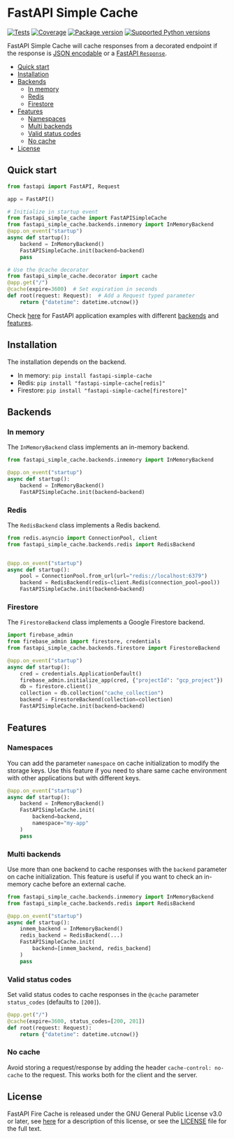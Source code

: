 # FastAPI Simple Cache

[![Tests](https://github.com/sebustam/fastapi-simple-cache/actions/workflows/tests.yaml/badge.svg)](https://github.com/sebustam/fastapi-simple-cache/actions/workflows/tests.yaml)
[![Coverage](https://codecov.io/gh/sebustam/fastapi-simple-cache/branch/main/graph/badge.svg?token=6JPFPOQWX2)](https://codecov.io/gh/sebustam/fastapi-simple-cache)
[![Package version](https://img.shields.io/pypi/v/fastapi-simple-cache?color=%2334D058)](https://pypi.org/project/fastapi-simple-cache)
[![Supported Python versions](https://img.shields.io/pypi/pyversions/fastapi-simple-cache.svg?color=%2334D058)](https://pypi.org/project/fastapi-simple-cache)

FastAPI Simple Cache will cache responses from a decorated endpoint if the response
is [JSON encodable](https://fastapi.tiangolo.com/tutorial/encoder/) or
a [FastAPI `Response`](https://fastapi.tiangolo.com/advanced/response-directly/).

<!-- START doctoc generated TOC please keep comment here to allow auto update -->
<!-- DON'T EDIT THIS SECTION, INSTEAD RE-RUN doctoc TO UPDATE -->

- [Quick start](#quick-start)
- [Installation](#installation)
- [Backends](#backends)
  - [In memory](#in-memory)
  - [Redis](#redis)
  - [Firestore](#firestore)
- [Features](#features)
  - [Namespaces](#namespaces)
  - [Multi backends](#multi-backends)
  - [Valid status codes](#valid-status-codes)
  - [No cache](#no-cache)
- [License](#license)

<!-- END doctoc generated TOC please keep comment here to allow auto update -->

## Quick start

```python
from fastapi import FastAPI, Request

app = FastAPI()

# Initialize in startup event
from fastapi_simple_cache import FastAPISimpleCache
from fastapi_simple_cache.backends.inmemory import InMemoryBackend
@app.on_event("startup")
async def startup():
    backend = InMemoryBackend()
    FastAPISimpleCache.init(backend=backend)
    pass

# Use the @cache decorator
from fastapi_simple_cache.decorator import cache
@app.get("/")
@cache(expire=3600)  # Set expiration in seconds
def root(request: Request):  # Add a Request typed parameter
    return {"datetime": datetime.utcnow()}
```

Check [here](examples/) for FastAPI application examples with
different [backends](#backends) and [features](#features).

## Installation

The installation depends on the backend.

- In memory: `pip install fastapi-simple-cache`
- Redis: `pip install "fastapi-simple-cache[redis]"`
- Firestore: `pip install "fastapi-simple-cache[firestore]"`

## Backends

### In memory

The `InMemoryBackend` class implements an in-memory backend.

```python
from fastapi_simple_cache.backends.inmemory import InMemoryBackend

@app.on_event("startup")
async def startup():
    backend = InMemoryBackend()
    FastAPISimpleCache.init(backend=backend)
```

### Redis

The `RedisBackend` class implements a Redis backend.

```python
from redis.asyncio import ConnectionPool, client
from fastapi_simple_cache.backends.redis import RedisBackend


@app.on_event("startup")
async def startup():
    pool = ConnectionPool.from_url(url="redis://localhost:6379")
    backend = RedisBackend(redis=client.Redis(connection_pool=pool))
    FastAPISimpleCache.init(backend=backend)
```

### Firestore

The `FirestoreBackend` class implements a Google Firestore backend.

```python
import firebase_admin
from firebase_admin import firestore, credentials
from fastapi_simple_cache.backends.firestore import FirestoreBackend

@app.on_event("startup")
async def startup():
    cred = credentials.ApplicationDefault()
    firebase_admin.initialize_app(cred, {"projectId": "gcp_project"})
    db = firestore.client()
    collection = db.collection("cache_collection")
    backend = FirestoreBackend(collection=collection)
    FastAPISimpleCache.init(backend=backend)
```

## Features

### Namespaces

You can add the parameter `namespace` on cache initialization to modify
the storage keys. Use this feature if you need to share same cache
environment with other applications but with different keys.

```python
@app.on_event("startup")
async def startup():
    backend = InMemoryBackend()
    FastAPISimpleCache.init(
        backend=backend,
        namespace="my-app"
    )
    pass
```

### Multi backends

Use more than one backend to cache responses with the `backend` parameter
on cache initialization. This feature is useful if you want to check an
in-memory cache before an external cache.

```python
from fastapi_simple_cache.backends.inmemory import InMemoryBackend
from fastapi_simple_cache.backends.redis import RedisBackend

@app.on_event("startup")
async def startup():
    inmem_backend = InMemoryBackend()
    redis_backend = RedisBackend(...)
    FastAPISimpleCache.init(
        backend=[inmem_backend, redis_backend]
    )
    pass
```

### Valid status codes

Set valid status codes to cache responses in the `@cache` parameter
`status_codes` (defaults to `[200]`).

```python
@app.get("/")
@cache(expire=3600, status_codes=[200, 201])
def root(request: Request):
    return {"datetime": datetime.utcnow()}
```

### No cache

Avoid storing a request/response by adding the header
`cache-control: no-cache` to the request. This works both for the client
and the server.

## License

FastAPI Fire Cache is released under the GNU General Public License v3.0 or
later, see [here](https://choosealicense.com/licenses/gpl-3.0/) for a
description of this license, or see the [LICENSE](./LICENSE) file for
the full text.
